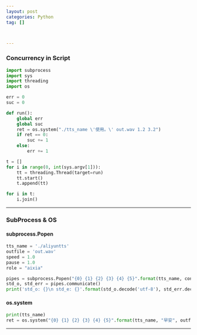 ```yaml
---
layout: post
categories: Python
tag: [] 



---
```




### Concurrency in Script

```python
import subprocess
import sys
import threading
import os

err = 0
suc = 0

def run():
    global err
    global suc
    ret = os.system("./tts_name \'使用。\' out.wav 1.2 3.2")
    if ret == 0:
        suc += 1
    else:
        err += 1

t = []
for i in range(0, int(sys.argv[1])):
    tt = threading.Thread(target=run)
    tt.start()
    t.append(tt)

for i in t:
    i.join()
```

------



### SubProcess & OS

#### subprocess.Popen

```python
tts_name = './aliyuntts'
outfile = 'out.wav'
speed = 1.0
pause = 1.0
role = "aixia"

pipes = subprocess.Popen("{0} {1} {2} {3} {4} {5}".format(tts_name, content, outfile, 1, 0, role), stdout=subprocess.PIPE, stderr=subprocess.PIPE, shell=True)
std_o, std_err = pipes.communicate()
print('std_o: {}\n std_e: {}'.format(std_o.decode('utf-8'), std_err.decode('utf-8')))
```



#### os.system

```python
print(tts_name)
ret = os.system("{0} {1} {2} {3} {4} {5}".format(tts_name, "早安", outfile, 1, 0, 'sicheng'))
```

------



